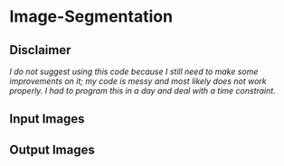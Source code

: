# Image-Segmentation
## Disclaimer
_I do not suggest using this code because I still need to make some improvements on it; my code is messy and most likely does not work properly. I had to program this in a day and deal with a time constraint._
## Input Images
## Output Images
